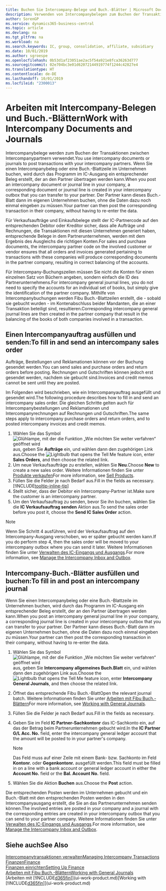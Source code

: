 ```yaml
---
title: Buchen Sie Intercompany-Belege und Buch.-Blätter | Microsoft Docs
description: Verwenden von Intercompanybelegen zum Buchen der Transaktionen zwischen Intercompanypartnern
author: SorenGP
ms.service: dynamics365-business-central
ms.topic: article
ms.devlang: na
ms.tgt_pltfrm: na
ms.workload: na
ms.search.keywords: IC, group, consolidation, affiliate, subsidiary
ms.date: 10/01/2019
ms.author: sgroespe
ms.openlocfilehash: 0b53d1af23051ae2ac5f54a921e8fca36263d777
ms.sourcegitcommit: 02e704bc3e01d62072144919774f1244c42827e4
ms.translationtype: HT
ms.contentlocale: de-DE
ms.lasthandoff: 10/01/2019
ms.locfileid: "2300013"
---
```

# <a name="work-with-intercompany-documents-and-journals"></a><span data-ttu-id="a734c-103">Arbeiten mit Intercompany-Belegen und Buch.-Blättern</span><span class="sxs-lookup"><span data-stu-id="a734c-103">Work with Intercompany Documents and Journals</span></span>
<span data-ttu-id="a734c-104">Intercompanybelege werden zum Buchen der Transaktionen zwischen Intercompanypartnern verwendet.</span><span class="sxs-lookup"><span data-stu-id="a734c-104">You use intercompany documents or journals to post transactions with your intercompany partners.</span></span> <span data-ttu-id="a734c-105">Wenn Sie einen Intercompanybeleg oder eine Buch.-Blattzeile im Unternehmen buchen, wird durch das Programm im IC-Ausgang ein entsprechender Beleg erstellt, der an den Partner übertragen werden kann.</span><span class="sxs-lookup"><span data-stu-id="a734c-105">When you post an intercompany document or journal line in your company, a corresponding document or journal line is created in your intercompany outbox that you can transfer to your partner.</span></span> <span data-ttu-id="a734c-106">Der Partner kann dieses Buch.-Blatt dann im eigenen Unternehmen buchen, ohne die Daten dazu noch einmal eingeben zu müssen.</span><span class="sxs-lookup"><span data-stu-id="a734c-106">Your partner can then post the corresponding transaction in their company, without having to re-enter the data.</span></span>

<span data-ttu-id="a734c-107">Für Verkaufsaufträge und Einkaufsbelege stellt der IC-Partnercode auf den entsprechenden Debitor oder Kreditor sicher, dass alle Aufträge und Rechnungen, die Transaktionen mit diesen Unternehmen generiert haben, entsprechende Belege in dem Partnerunternehmen, werden mit dem Ergebnis des Ausgleichs die richtigen Konten.</span><span class="sxs-lookup"><span data-stu-id="a734c-107">For sales and purchase documents, the intercompany partner code on the involved customer or vendor ensures that all orders and invoices generated pertaining to transactions with these companies will produce corresponding documents in the partner company, resulting in correct balancing of the accounts.</span></span>

<span data-ttu-id="a734c-108">Für Intercompany-Buchungszeilen müssen Sie nicht die Konten für einen einzelnen Satz von Büchern angeben, sondern einfach die ID des Partnerunternehmens.</span><span class="sxs-lookup"><span data-stu-id="a734c-108">For intercompany general journal lines, you do not need to specify the accounts for an individual set of books, but simply give the identification of the partner company.</span></span> <span data-ttu-id="a734c-109">Mithilfe von Intercompanybuchungen werden Fibu Buch.-Blattzeilen erstellt, die - sobald sie gebucht wurden - im Kontenabschluss beider Mandanten, die an einer Transaktion beteiligt sind, resultieren.</span><span class="sxs-lookup"><span data-stu-id="a734c-109">Corresponding intercompany general journal lines are then created in the partner company that result in the balancing of the books of both companies involved in a transaction.</span></span>

## <a name="to-fill-in-and-send-an-intercompany-sales-order"></a><span data-ttu-id="a734c-110">Einen Intercompanyauftrag ausfüllen und senden:</span><span class="sxs-lookup"><span data-stu-id="a734c-110">To fill in and send an intercompany sales order</span></span>
<span data-ttu-id="a734c-111">Aufträge, Bestellungen und Reklamationen können vor der Buchung gesendet werden.</span><span class="sxs-lookup"><span data-stu-id="a734c-111">You can send sales and purchase orders and return orders before posting.</span></span> <span data-ttu-id="a734c-112">Rechnungen und Gutschriften können jedoch erst gesendet werden, nachdem sie gebucht sind.</span><span class="sxs-lookup"><span data-stu-id="a734c-112">Invoices and credit memos cannot be sent until they are posted.</span></span>

<span data-ttu-id="a734c-113">Im Folgenden wird beschrieben, wie ein Intercompanyauftrag ausgefüllt und gesendet wird.</span><span class="sxs-lookup"><span data-stu-id="a734c-113">The following procedure describes how to fill in and send an intercompany sales order.</span></span> <span data-ttu-id="a734c-114">Die gleichen Schritte gelten auch für Intercompanybestellungen und Reklamationen und Intercompanyrechnungen auf Rechnungen und Gutschriften.</span><span class="sxs-lookup"><span data-stu-id="a734c-114">The same steps apply to intercompany purchase orders and return orders, and to posted intercompany invoices and credit memos.</span></span>  

1. <span data-ttu-id="a734c-115">Wählen Sie das Symbol ![Glühlampe, mit der die Funktion „Wie möchten Sie weiter verfahren“ geöffnet wird](media/ui-search/search_small.png "Wie möchten Sie weiter verfahren?") aus, geben Sie **Aufträge** ein, und wählen dann den zugehörigen Link aus.</span><span class="sxs-lookup"><span data-stu-id="a734c-115">Choose the ![Lightbulb that opens the Tell Me feature](media/ui-search/search_small.png "Tell me what you want to do") icon, enter **Sales Orders**, and then choose the related link.</span></span>  
2. <span data-ttu-id="a734c-116">Um neue Verkaufsaufträge zu erstellen, wählen Sie **Neu**.</span><span class="sxs-lookup"><span data-stu-id="a734c-116">Choose **New** to create a new sales order.</span></span> <span data-ttu-id="a734c-117">Weitere Informationen finden Sie unter [Produkte verkaufen](sales-how-sell-products.md)</span><span class="sxs-lookup"><span data-stu-id="a734c-117">For more information, see [Sell Products](sales-how-sell-products.md).</span></span>  
3. <span data-ttu-id="a734c-118">Füllen Sie die Felder je nach Bedarf aus.</span><span class="sxs-lookup"><span data-stu-id="a734c-118">Fill in the fields as necessary.</span></span> [!INCLUDE[tooltip-inline-tip](includes/tooltip-inline-tip_md.md)]
4. <span data-ttu-id="a734c-119">Stellt sicher, dass der Debitor ein Intercompany-Partner ist.</span><span class="sxs-lookup"><span data-stu-id="a734c-119">Make sure the customer is an intercompany partner.</span></span>
5. <span data-ttu-id="a734c-120">Um den Verkaufsauftrag zu senden, bevor Sie ihn buchen, wählen Sie die **IC Verkaufsauftrag senden** Aktion aus.</span><span class="sxs-lookup"><span data-stu-id="a734c-120">To send the sales order before you post it, choose the **Send IC Sales Order** action.</span></span>

> [!NOTE]
> <span data-ttu-id="a734c-121">Wenn Sie Schritt 4 ausführen, wird der Verkaufsauftrag auf den Intercompany-Ausgang verschoben, wo er später gebucht werden kann.</span><span class="sxs-lookup"><span data-stu-id="a734c-121">If you do perform step 4, then the sales order will be moved to your intercompany outbox where you can send it later.</span></span> <span data-ttu-id="a734c-122">Weitere Informationen finden Sie unter [Verwalten des IC-Eingangs und Ausgangs](intercompany-how-manage-intercompany-inbox.md).</span><span class="sxs-lookup"><span data-stu-id="a734c-122">For more information, see [Manage the Intercompany Inbox and Outbox](intercompany-how-manage-intercompany-inbox.md).</span></span>

## <a name="to-fill-in-and-post-an-intercompany-journal"></a><span data-ttu-id="a734c-123">Intercompany-Buch.-Blätter ausfüllen und buchen:</span><span class="sxs-lookup"><span data-stu-id="a734c-123">To fill in and post an intercompany journal</span></span>
<span data-ttu-id="a734c-124">Wenn Sie einen Intercompanybeleg oder eine Buch.-Blattzeile im Unternehmen buchen, wird durch das Programm im IC-Ausgang ein entsprechender Beleg erstellt, der an den Partner übertragen werden kann.</span><span class="sxs-lookup"><span data-stu-id="a734c-124">When you post an intercompany general journal line in your company, a corresponding journal line is created in your intercompany outbox that you can transfer to your partner.</span></span> <span data-ttu-id="a734c-125">Der Partner kann dieses Buch.-Blatt dann im eigenen Unternehmen buchen, ohne die Daten dazu noch einmal eingeben zu müssen.</span><span class="sxs-lookup"><span data-stu-id="a734c-125">Your partner can then post the corresponding transaction in their company, without having to re-enter the data.</span></span>

1. <span data-ttu-id="a734c-126">Wählen Sie das Symbol ![Glühlampe, mit der die Funktion „Wie möchten Sie weiter verfahren“ geöffnet wird](media/ui-search/search_small.png "Wie möchten Sie weiter verfahren?") aus, geben Sie **Intercompany allgemeines Buch.Blatt** ein, und wählen dann den zugehörigen Link aus.</span><span class="sxs-lookup"><span data-stu-id="a734c-126">Choose the ![Lightbulb that opens the Tell Me feature](media/ui-search/search_small.png "Tell me what you want to do") icon, enter **Intercompany General Journals**, and then choose the related link.</span></span>  
2. <span data-ttu-id="a734c-127">Öffnet das entsprechende Fibu Buch.-Blatt</span><span class="sxs-lookup"><span data-stu-id="a734c-127">Open the relevant journal batch.</span></span> <span data-ttu-id="a734c-128">Weitere Informationen finden Sie unter [Arbeiten mit Fibu Buch.-Blättern](ui-work-general-journals.md)</span><span class="sxs-lookup"><span data-stu-id="a734c-128">For more information, see [Working with General Journals](ui-work-general-journals.md).</span></span>
3. <span data-ttu-id="a734c-129">Füllen Sie die Felder je nach Bedarf aus.</span><span class="sxs-lookup"><span data-stu-id="a734c-129">Fill in the fields as necessary.</span></span>
4. <span data-ttu-id="a734c-130">Geben Sie im Feld **IC Partner-Sachkontonr** das IC-Sachkonto ein, auf das der Betrag beim Partnerunternehmen gebucht wird.</span><span class="sxs-lookup"><span data-stu-id="a734c-130">In the **IC Partner G/L Acc. No.** field, enter the intercompany general ledger account that the amount will be posted to in your partner's company.</span></span>

    > [!NOTE]
    > <span data-ttu-id="a734c-131">Das Feld muss auf einer Zeile mit einem Bank- bzw. Sachkonto im Feld **Kontonr.** oder  **Gegenkontonr.** ausgefüllt werden.</span><span class="sxs-lookup"><span data-stu-id="a734c-131">This field must be filled in on a line with a bank account or general ledger account in either the **Account No.** field or the **Bal. Account No.** field.</span></span>  
5. <span data-ttu-id="a734c-132">Wählen Sie die Aktion **Buchen** aus.</span><span class="sxs-lookup"><span data-stu-id="a734c-132">Choose the **Post** action.</span></span>

<span data-ttu-id="a734c-133">Die entsprechenden Posten werden im Unternehmen gebucht und ein Buch.-Blatt mit den entsprechenden Posten werden in den Intercompanyausgang erstellt, die Sie an das Partnerunternehmen senden können.</span><span class="sxs-lookup"><span data-stu-id="a734c-133">The involved entries are posted in your company and a journal with the corresponding entries are created in your intercompany outbox that you can send to your partner company.</span></span> <span data-ttu-id="a734c-134">Weitere Informationen finden Sie unter [Verwalten des IC-Eingangs und Ausgangs](intercompany-how-manage-intercompany-inbox.md).</span><span class="sxs-lookup"><span data-stu-id="a734c-134">For more information, see [Manage the Intercompany Inbox and Outbox](intercompany-how-manage-intercompany-inbox.md).</span></span>

## <a name="see-also"></a><span data-ttu-id="a734c-135">Siehe auch</span><span class="sxs-lookup"><span data-stu-id="a734c-135">See Also</span></span>
[<span data-ttu-id="a734c-136">Intercompanytransaktionen verwalten</span><span class="sxs-lookup"><span data-stu-id="a734c-136">Managing Intercompany Transactions</span></span>](intercompany-manage.md)  
[<span data-ttu-id="a734c-137">Finanzen</span><span class="sxs-lookup"><span data-stu-id="a734c-137">Finance</span></span>](finance.md)  
[<span data-ttu-id="a734c-138">Finanzen einrichten</span><span class="sxs-lookup"><span data-stu-id="a734c-138">Setting Up Finance</span></span>](finance-setup-finance.md)  
[<span data-ttu-id="a734c-139">Arbeiten mit Fibu Buch.-Blättern</span><span class="sxs-lookup"><span data-stu-id="a734c-139">Working with General Journals</span></span>](ui-work-general-journals.md)  
<span data-ttu-id="a734c-140">[Arbeiten mit [!INCLUDE[d365fin](includes/d365fin_md.md)]](ui-work-product.md)</span><span class="sxs-lookup"><span data-stu-id="a734c-140">[Working with [!INCLUDE[d365fin](includes/d365fin_md.md)]](ui-work-product.md)</span></span>

